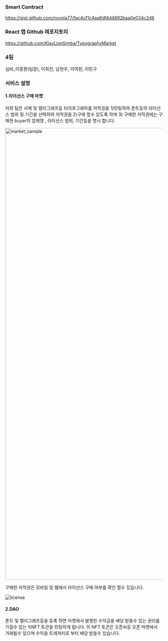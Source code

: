 ### Smart Contract
https://gist.github.com/novela77/fac4cf1c4aa6df4d4892baa0e034c2d8

### React 앱 Github 레포지토리 
https://github.com/KlayLionSimba/TypographyMarket
 
### 4팀
심바_이종환(팀장), 이희진, 남현우, 이여원, 이민구
 
### 서비스 설명

#### 1.라이선스 구매 마켓
저희 팀은 서체 및 캘리그래프등 타이포그래피를 저작권을 1)민팅하여 
폰트등의 라이선스 범위 및 기간을 선택하여 저작권을 2)구매 할수 있도록 하며
3) 구매한 저작권에는 구매한 buyer의 업체명 , 라이선스 범위, 기간등을 명시 합니다.


<img width="1441" alt="market_sample" src="https://user-images.githubusercontent.com/28801061/152287851-a19428d6-eda7-4202-93eb-9cb994d437dc.png">


구매한 저작권은 모바일 및 웹에서 라이선스 구매 여부를 확인 할수 있습니다. 

![license](https://user-images.githubusercontent.com/28801061/152295354-aba8fa2f-011d-4c49-ab8a-8af49b833e38.png)

  
#### 2.DAO
폰트 및 캘리그래프등을 등록 하면 마켓에서 발행한 수익금을 배당 받을수 있는 권리를 가질수 있는
1)NFT 토큰을 민팅하게 됩니다. 이 NFT 토큰은 오픈씨등 오픈 마켓에서 거래될수 있으며 수익을 
트레져리로 부터 배당 받을수 있습니다.
 
